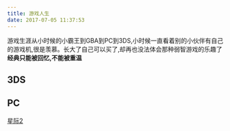 ```yaml
---
title: 游戏人生
date: 2017-07-05 11:37:53
---
```

游戏生涯从小时候的小霸王到GBA到PC到3DS,小时候一直看着别的小伙伴有自己的游戏机,很是羡慕。长大了自己可以买了,却再也没法体会那种弱智游戏的乐趣了
**经典只能被回忆,不能被重温**
## 3DS
## PC
[星际2](https://feyjobs.github.io/2017/07/06/%E6%98%9F%E9%99%852/)
## 